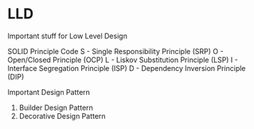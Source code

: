 # LLD
Important stuff for Low Level Design

SOLID Principle Code
S - Single Responsibility Principle (SRP)
O - Open/Closed Principle (OCP)
L - Liskov Substitution Principle (LSP)
I - Interface Segregation Principle (ISP)
D - Dependency Inversion Principle (DIP)

Important Design Pattern
1. Builder Design Pattern
2. Decorative Design Pattern

   

